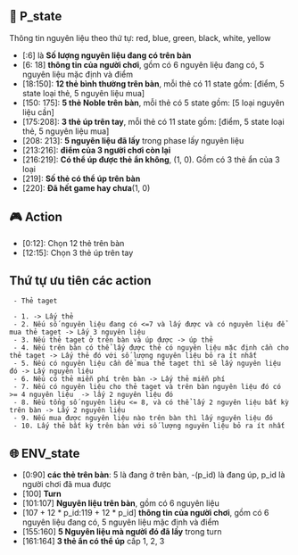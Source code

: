 ## :bust_in_silhouette: P_state
Thông tin nguyên liệu theo thứ tự: red, blue, green, black, white, yellow
*   [:6] là **Số lượng nguyên liệu đang có trên bàn**
*   [6: 18] **thông tin của người chơi**, gồm có  6 nguyên liệu đang có, 5 nguyên liệu mặc định và điểm
*   [18:150]:   **12 thẻ bình thường trên bàn**, mỗi thẻ có 11 state gồm: [điểm, 5 state loại thẻ, 5 nguyên liệu mua]
*   [150: 175]:   **5 thẻ Noble trên bàn**, mỗi thẻ có 5 state gồm: [5 loại nguyên liệu cần]
*   [175:208]:   **3 thẻ úp trên tay**, mỗi thẻ có 11 state gồm: [điểm, 5 state loại thẻ, 5 nguyên liệu mua]
*   [208: 213]:  **5 nguyên liệu đã lấy** trong phase lấy nguyên liệu
*   [213:216]: **điểm của 3 người chơi còn lại**
*   [216:219]: **Có thể úp được thẻ ẩn không**, (1, 0). Gồm có 3 thẻ ẩn của 3 loại
*   [219]: **Số thẻ có thể úp trên bàn**
*   [220]: **Đã hết game hay chưa**(1, 0)



## :video_game: Action
*   [0:12]: Chọn 12 thẻ trên bàn
*   [12:15]: Chọn 3 thẻ úp trên tay

## Thứ tự ưu tiên các action
     - Thẻ taget

     - 1. -> Lấy thẻ
     - 2. Nếu số nguyên liệu đang có <=7 và lấy được và có nguyên liệu để mua thẻ taget -> Lấy 3 nguyên liệu
     - 3. Nếu thẻ taget ở trên bàn và úp được -> úp thẻ
     - 4. Nếu trên bàn có thể lấy được thẻ có nguyên liệu mặc định cần cho thẻ taget -> Lấy thẻ đó với số lượng nguyên liệu bỏ ra ít nhất
     - 5. Nếu có nguyên liệu cần để mua thẻ taget thì sẽ lấy nguyên liệu đó -> Lấy nguyên liệu
     - 6. Nếu có thẻ miễn phí trên bàn -> Lấy thẻ miễn phí
     - 7. Nếu có nguyên liệu cho thẻ taget và trên bàn nguyên liệu đó có >= 4 nguyên liệu  -> lấy 2 nguyên liệu đó
     - 8. Nếu tổng số nguyên liệu <= 8, và có thể lấy 2 nguyên liệu bất kỳ trên bàn -> Lấy 2 nguyên liệu
     - 9. Nếu mua được nguyên liệu nào trên bàn thì lấy nguyên liệu đó
     - 10. Lấy thẻ bất kỳ trên bàn với số lượng nguyên liệu bỏ ra ít nhất

     
## :globe_with_meridians: ENV_state
*   [0:90] **các thẻ trên bàn**: 5 là đang ở trên bàn, -(p_id) là đang úp, p_id là người chơi đã mua được
*   [100] **Turn**
*   [101:107] **Nguyên liệu trên bàn**, gồm có 6 nguyên liệu
*   [107 + 12 * p_id:119 + 12 * p_id] **thông tin của người chơi**, gồm có  6 nguyên liệu đang có, 5 nguyên liệu mặc định và điểm
*   [155:160] **5 Nguyên liệu mà người đó đã lấy** trong turn
*   [161:164] **3 thẻ ẩn có thể úp** cấp 1, 2, 3
